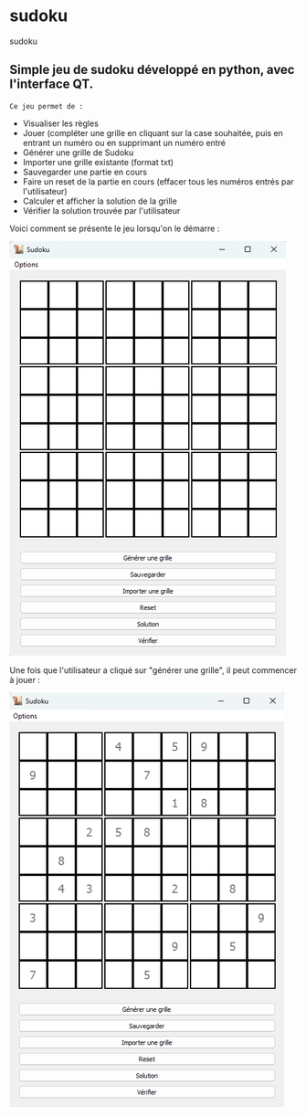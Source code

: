 # sudoku
 sudoku
 ## Simple jeu de sudoku développé en python, avec l'interface QT.
    Ce jeu permet de :
- Visualiser les règles
- Jouer (compléter une grille en cliquant sur la case souhaitée, puis en entrant un numéro ou en supprimant un numéro entré
- Générer une grille de Sudoku
- Importer une grille existante (format txt)
- Sauvegarder une partie en cours
- Faire un reset de la partie en cours (effacer tous les numéros entrés par l'utilisateur)
- Calculer et afficher la solution de la grille 
- Vérifier la solution trouvée par l'utilisateur

Voici comment se présente le jeu lorsqu'on le démarre : 

![Interface sudoku](/images/interface_sudoku.png "Interface sudoku")

Une fois que l'utilisateur a cliqué sur "générer une grille", il peut commencer à jouer : 

![debut du jeu](/images/debut_jeu.png "Commencer à jouer")